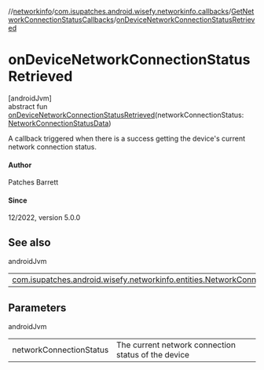 //[networkinfo](../../../index.md)/[com.isupatches.android.wisefy.networkinfo.callbacks](../index.md)/[GetNetworkConnectionStatusCallbacks](index.md)/[onDeviceNetworkConnectionStatusRetrieved](on-device-network-connection-status-retrieved.md)

# onDeviceNetworkConnectionStatusRetrieved

[androidJvm]\
abstract fun [onDeviceNetworkConnectionStatusRetrieved](on-device-network-connection-status-retrieved.md)(networkConnectionStatus: [NetworkConnectionStatusData](../../com.isupatches.android.wisefy.networkinfo.entities/-network-connection-status-data/index.md))

A callback triggered when there is a success getting the device's current network connection status.

#### Author

Patches Barrett

#### Since

12/2022, version 5.0.0

## See also

androidJvm

| | |
|---|---|
| [com.isupatches.android.wisefy.networkinfo.entities.NetworkConnectionStatusData](../../com.isupatches.android.wisefy.networkinfo.entities/-network-connection-status-data/index.md) |  |

## Parameters

androidJvm

| | |
|---|---|
| networkConnectionStatus | The current network connection status of the device |
